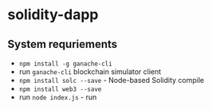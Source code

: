 # solidity-dapp
## System requriements
 - `npm install -g ganache-cli`
 - run `ganache-cli`  blockchain simulator client
 - `npm install solc --save` - Node-based Solidity compile
 - `npm install web3 --save`
 - run `node index.js` - run 
